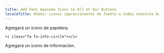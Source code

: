 ```yaml
---
title: Add Font Awesome Icons to All of Our Buttons
localeTitle: Añadir iconos impresionantes de fuente a todos nuestros botones
---
```

Agregará un icono de papelera.
```
<i class="fa fa-info-circle"></i> 
```

Agregará un icono de información.